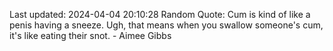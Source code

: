Last updated: 2024-04-04 20:10:28
Random Quote: Cum is kind of like a penis having a sneeze. Ugh, that means when you swallow someone's cum, it's like eating their snot. - Aimee Gibbs
